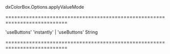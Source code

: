 <!--id-->dxColorBox.Options.applyValueMode<!--/id-->
===========================================================================
<!--default-->'useButtons'<!--/default-->
<!--acceptValues-->'instantly' | 'useButtons'<!--/acceptValues-->
<!--type-->String<!--/type-->
===========================================================================

